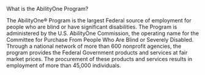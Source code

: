 What is the AbilityOne Program?

The AbilityOne® Program is the largest Federal source of employment for people who are blind or have significant disabilities. The Program is administered by the U.S. AbilityOne Commission, the operating name for the Committee for Purchase From People Who Are Blind or Severely Disabled. Through a national network of more than 600 nonprofit agencies, the program provides the Federal Government products and services at fair market prices. The procurement of these products and services results in employment of more than 45,000 individuals.



